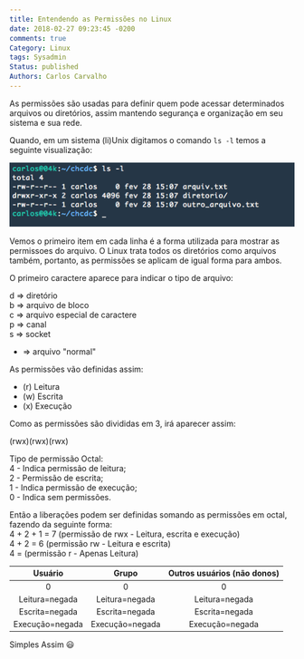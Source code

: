 ```yaml
---
title: Entendendo as Permissões no Linux
date: 2018-02-27 09:23:45 -0200
comments: true
Category: Linux
tags: Sysadmin
Status: published
Authors: Carlos Carvalho
---
```


As permissões são usadas para definir quem pode acessar determinados arquivos ou diretórios, assim mantendo segurança e organização em seu sistema e sua rede. 

Quando, em um sistema (li)Unix digitamos o comando ```ls -l``` temos a seguinte visualização:

![ls -l](/images/ls_l.png)

Vemos o primeiro item em cada linha é a forma utilizada para mostrar as permissoes do arquivo.
O Linux trata todos os diretórios como arquivos também, portanto, as permissões se aplicam de igual forma para ambos.

O primeiro caractere aparece para indicar o tipo de arquivo:

d => diretório  
b => arquivo de bloco  
c => arquivo especial de caractere  
p => canal  
s => socket  
- => arquivo "normal"  

As permissões vão definidas assim:

* (r) Leitura
* (w) Escrita
* (x) Execução

Como as permissões são divididas em 3, irá aparecer assim: 

(rwx)(rwx)(rwx) 

Tipo de permissão Octal:  
4 - Indica permissão de leitura;  
2 - Permissão de escrita;  
1 - Indica permissão de execução;  
0 - Indica sem permissões.  


Então a liberações podem ser definidas somando as permissões em octal, fazendo da seguinte forma:  
 4 + 2 + 1 = 7 (permissão de rwx - Leitura, escrita e execução)  
 4 + 2 = 6     (permissão rw - Leitura e escrita)  
 4 =           (permissão r - Apenas Leitura)  


|     Usuário     |      Grupo      | Outros usuários (não donos) |
|:---------------:|:---------------:|:---------------------------:|
|        0        |        0        |              0              |
| Leitura=negada  | Leitura=negada  | Leitura=negada              |
| Escrita=negada  | Escrita=negada  | Escrita=negada              |
| Execução=negada | Execução=negada | Execução=negada             |


Simples Assim 😃
